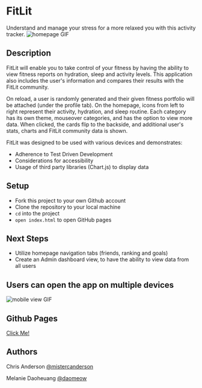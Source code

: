 # FitLit 

Understand and manage your stress for a more relaxed you with this activity tracker.
![homepage GIF](https://media.giphy.com/media/vE1JOjzBYfstuQWGNP/giphy.gif)

## Description

FitLit will enable you to take control of your fitness by having the ability to view fitness reports on hydration, sleep and activity levels. This application also includes the user's information and compares their results with the FitLit community.   

On reload, a user is randomly generated and their given fitness portfolio will be attached (under the profile tab). On the homepage, icons from left to right represent their activity, hydration, and sleep routine. Each category has its own theme, mouseover categories, and has the option to view more data. When clicked, the cards flip to the backside, and additional user's stats, charts and FitLit community data is shown.

FitLit was designed to be used with various devices and demonstrates:
* Adherence to Test Driven Development
* Considerations for accessibility
* Usage of third party libraries (Chart.js) to display data

## Setup

- Fork this project to your own Github account
- Clone the repository to your local machine
- `cd` into the project
- `open index.html` to open GitHub pages

## Next Steps
- Utilize homepage navigation tabs (friends, ranking and goals) 
- Create an Admin dashboard view, to have the ability to view data from all users 

## Users can open the app on multiple devices
![mobile view GIF](https://media.giphy.com/media/42QMRNzUAapkuvKxg0/giphy.gif)
## Github Pages
[Click Me!](https://mistercanderson.github.io/fitlit/)


## Authors
Chris Anderson [@mistercanderson](https://github.com/mistercanderson)

Melanie Daoheuang [@daomeow](https://github.com/daomeow) 
